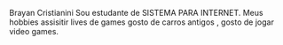 Brayan Cristianini Sou estudante de SISTEMA PARA INTERNET.
Meus hobbies
assisitir lives de games
gosto de carros antigos ,
gosto de jogar video games.